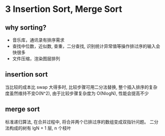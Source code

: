 # 3 Insertion Sort, Merge Sort

## why sorting?
- 音乐库，通讯录有排序需求
- 查找中位数，近似数, 查重，二分查找, 识别统计异常值等操作排过序的输入会快很多
- 文件压缩，渲染图层排列

## insertion sort

当比较的成本比 swap 大得多时, 比较步骤可用二分法替换, 整个插入排序的复杂度虽然维持不变O(N^2), 由于比较步骤复杂度为 O(NlogN), 性能会提高不少

## merge sort

标准递归算法, 在合并过程中, 将合并两个已排过序的数组变成双指针问题。
二分法构成的树有 lgN + 1 层, n 个枝叶